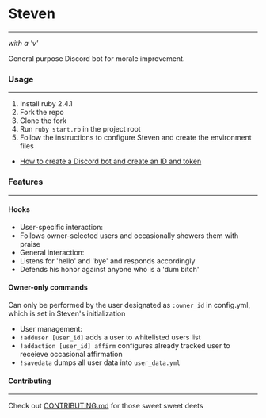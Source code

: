 # Steven
---
*with a 'v'*  
  
General purpose Discord bot for morale improvement.

### Usage
---
1. Install ruby 2.4.1
2. Fork the repo
3. Clone the fork
4. Run `ruby start.rb` in the project root
5. Follow the instructions to configure Steven and create the environment files
 - [How to create a Discord bot and create an ID and token](https://github.com/reactiflux/discord-irc/wiki/Creating-a-discord-bot-&-getting-a-token)

### Features
---
#### Hooks
- User-specific interaction:
 - Follows owner-selected users and occasionally showers them with praise
- General interaction:
 - Listens for 'hello' and 'bye' and responds accordingly
 - Defends his honor against anyone who is a 'dum bitch'

#### Owner-only commands
Can only be performed by the user designated as `:owner_id` in config.yml, which is set in Steven's initialization
- User management:  
 - `!adduser [user_id]` adds a user to whitelisted users list
 - `!addaction [user_id] affirm` configures already tracked user to receieve occasional affirmation
 - `!savedata` dumps all user data into `user_data.yml`  

#### Contributing
---
Check out [CONTRIBUTING.md](https://github.com/laurenball/Steven/blob/master/CONTRIBUTING.md) for those sweet sweet deets
